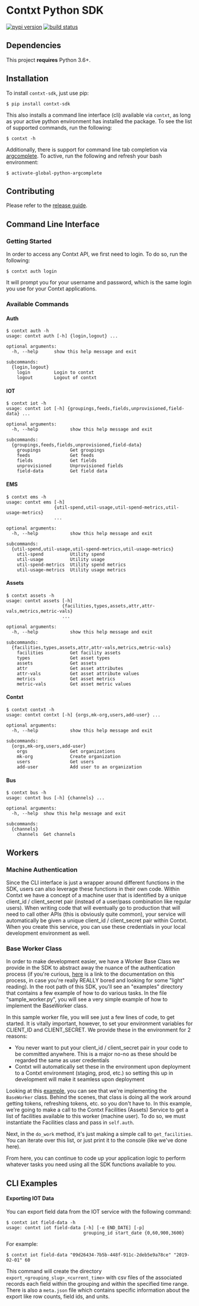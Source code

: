 # Contxt Python SDK
[![pypi version](https://pypip.in/v/contxt-sdk/badge.png)](https://pypi.org/project/contxt-sdk/)
[![build status](https://github.com/ndustrialio/contxt-sdk-python/workflows/main/badge.svg)](https://github.com/ndustrialio/contxt-sdk-python/actions)


## Dependencies
This project **requires** Python 3.6+.

## Installation 
To install `contxt-sdk`, just use pip:

```
$ pip install contxt-sdk
```

This also installs a command line interface (cli) available via `contxt`, as long as your active python environment has installed the package. To see the list of supported commands, run the following:

```
$ contxt -h
```

 Additionally, there is support for command line tab completion via [argcomplete](https://github.com/kislyuk/argcomplete). To active, run the following and refresh your bash environment:

```
$ activate-global-python-argcomplete
```

## Contributing
Please refer to the [release guide](docs/release.md).

## Command Line Interface

### Getting Started
In order to access any Contxt API, we first need to login. To do so, run the following:

```
$ contxt auth login
```

It will prompt you for your username and password, which is the same login you use for your Contxt applications.

### Available Commands

#### Auth
```
$ contxt auth -h
usage: contxt auth [-h] {login,logout} ...

optional arguments:
  -h, --help      show this help message and exit

subcommands:
  {login,logout}
    login         Login to contxt
    logout        Logout of contxt
```

#### IOT

```
$ contxt iot -h 
usage: contxt iot [-h] {groupings,feeds,fields,unprovisioned,field-data} ...

optional arguments:
  -h, --help            show this help message and exit

subcommands:
  {groupings,feeds,fields,unprovisioned,field-data}
    groupings           Get groupings
    feeds               Get feeds
    fields              Get fields
    unprovisioned       Unprovisioned fields
    field-data          Get field data
```

#### EMS
```
$ contxt ems -h 
usage: contxt ems [-h]
                  {util-spend,util-usage,util-spend-metrics,util-usage-metrics}
                  ...

optional arguments:
  -h, --help            show this help message and exit

subcommands:
  {util-spend,util-usage,util-spend-metrics,util-usage-metrics}
    util-spend          Utility spend
    util-usage          Utility usage
    util-spend-metrics  Utility spend metrics
    util-usage-metrics  Utility usage metrics
```

#### Assets
```
$ contxt assets -h 
usage: contxt assets [-h]
                     {facilities,types,assets,attr,attr-vals,metrics,metric-vals}
                     ...

optional arguments:
  -h, --help            show this help message and exit

subcommands:
  {facilities,types,assets,attr,attr-vals,metrics,metric-vals}
    facilities          Get facility assets
    types               Get asset types
    assets              Get assets
    attr                Get asset attributes
    attr-vals           Get asset attribute values
    metrics             Get asset metrics
    metric-vals         Get asset metric values

```

#### Contxt
```
$ contxt contxt -h
usage: contxt contxt [-h] {orgs,mk-org,users,add-user} ...

optional arguments:
  -h, --help            show this help message and exit

subcommands:
  {orgs,mk-org,users,add-user}
    orgs                Get organizations
    mk-org              Create organization
    users               Get users
    add-user            Add user to an organization
```

#### Bus
```
$ contxt bus -h
usage: contxt bus [-h] {channels} ...

optional arguments:
  -h, --help  show this help message and exit

subcommands:
  {channels}
    channels  Get channels
```

## Workers 

### Machine Authentication
Since the CLI interface is just a wrapper around different functions in the SDK, users can also leverage these
functions in their own code. Within Contxt we have a concept of a machine user that is identified by a unique
client_id / client_secret pair (instead of a user/pass combination like regular users). When writing code that
will eventually go to production that will need to call other APIs (this is obviously quite common), your service
will automatically be given a unique client_id / client_secret pair within Contxt. When you create this service,
you can use these credentials in your local development environment as well.

### Base Worker Class
In order to make development easier, we have a Worker Base Class we provide in the SDK to abstract away the
nuance of the authentication process (if you're curious, [here](https://contxt.readme.io/docs/machine-to-machine-authentication) is a link to the documentation on this process, in
case you're really REALLY bored and looking for some "light" reading). In the root path of this SDK, you'll
see an "examples" directory that contains a few example of how to do various tasks. In the file "sample_worker.py",
you will see a very simple example of how to implement the BaseWorker class.

In this sample worker file, you will see just a few lines of code, to get started. It is vitally important, however,
to set your environment variables for CLIENT_ID and CLIENT_SECRET. We provide these in the environment for 2
reasons:
- You never want to put your client_id / client_secret pair in your code to be committed anywhere. This is a
major no-no as these should be regarded the same as user credentials
- Contxt will automatically set these in the environment upon deployment to a Contxt environment (staging, prod, etc.)
so setting this up in development will make it seamless upon deployment

Looking at this [example](examples/worker.py), you can see that we're implementing the `BaseWorker` class. Behind
the scenes, that class is doing all the work around getting tokens, refreshing tokens, etc. so you don't have to. In
this example, we're going to make a call to the Contxt Facilities (Assets) Service to get a list of facilities available
to this worker (machine user). To do so, we must instantiate the Facilities class and pass in `self.auth`.

Next, in the `do_work` method, it's just making a simple
call to `get_facilities`. You can iterate over this list, or just print it to
the console (like we've done here).

From here, you can continue to code up your application logic to perform whatever tasks you need using all the SDK
functions available to you.

## CLI Examples

#### Exporting IOT Data

You can export field data from the IOT service with the following command:

```
$ contxt iot field-data -h
usage: contxt iot field-data [-h] [-e END_DATE] [-p]
                             grouping_id start_date {0,60,900,3600}
```

For example:
```
$ contxt iot field-data "09d26434-7b5b-448f-911c-2deb5e9a78ce" "2019-02-01" 60
```

This command will create the directory `export_<grouping_slug>_<current_time>` with csv files of the associated records each field within the grouping and within the specified time range. There is also a `meta.json` file which contains specific information about the export like row counts, field ids, and units.

